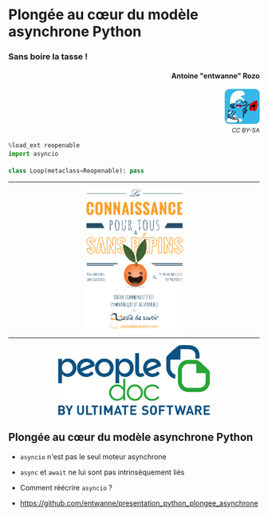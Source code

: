 # Plongée au cœur du modèle asynchrone Python 
### Sans boire la tasse !
#### <div align="right">Antoine "entwanne" Rozo</div>

<div align="right"><img src="schtroumpf_flat_rounded.png" style="width: 5em;" /></div>

<div align="right"><small><i>CC BY-SA</i></small></div>

```python skip
%load_ext reopenable
import asyncio

class Loop(metaclass=Reopenable): pass
```

--------------------

<center><img src="zestedesavoir.png" style="height: 20em;" /></center>

--------------------

<center><img src="peopledoc.png" style="height: 10em;" /></center>

## Plongée au cœur du modèle asynchrone Python 

* `asyncio` n'est pas le seul moteur asynchrone
* `async` et `await` ne lui sont pas intrinsèquement liés
* Comment réécrire `asyncio` ?

* <https://github.com/entwanne/presentation_python_plongee_asynchrone>
